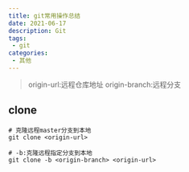 ```yaml
---
title: git常用操作总结
date: 2021-06-17
description: Git
tags:
 - git
categories: 
 - 其他
---
```


> origin-url:远程仓库地址
> origin-branch:远程分支
## clone
``` shell
# 克隆远程master分支到本地
git clone <origin-url>

# -b:克隆远程指定分支到本地
git clone -b <origin-branch> <origin-url> 
```